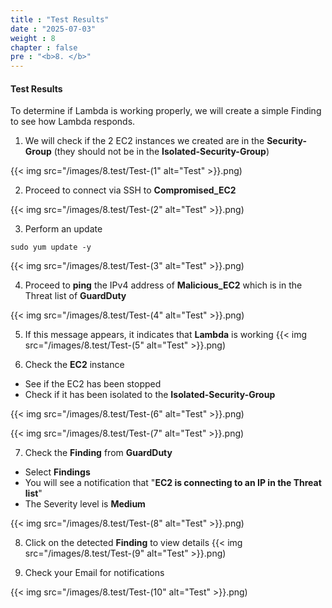 ```yaml
---
title : "Test Results"
date : "2025-07-03"
weight : 8
chapter : false
pre : "<b>8. </b>"
---
```

#### Test Results

To determine if Lambda is working properly, we will create a simple Finding to see how Lambda responds.

1. We will check if the 2 EC2 instances we created are in the **Security-Group** (they should not be in the **Isolated-Security-Group**)

{{< img src="/images/8.test/Test-(1" alt="Test" >}}.png)

2. Proceed to connect via SSH to **Compromised_EC2**

{{< img src="/images/8.test/Test-(2" alt="Test" >}}.png)

3. Perform an update
```
sudo yum update -y
```
{{< img src="/images/8.test/Test-(3" alt="Test" >}}.png)

4. Proceed to **ping** the IPv4 address of **Malicious_EC2** which is in the Threat list of **GuardDuty**

{{< img src="/images/8.test/Test-(4" alt="Test" >}}.png)

5. If this message appears, it indicates that **Lambda** is working
{{< img src="/images/8.test/Test-(5" alt="Test" >}}.png)

6. Check the **EC2** instance
- See if the EC2 has been stopped
- Check if it has been isolated to the **Isolated-Security-Group**

{{< img src="/images/8.test/Test-(6" alt="Test" >}}.png)

{{< img src="/images/8.test/Test-(7" alt="Test" >}}.png)

7. Check the **Finding** from **GuardDuty**
- Select **Findings**
- You will see a notification that "**EC2 is connecting to an IP in the Threat list**"
- The Severity level is **Medium**

{{< img src="/images/8.test/Test-(8" alt="Test" >}}.png)

8. Click on the detected **Finding** to view details
{{< img src="/images/8.test/Test-(9" alt="Test" >}}.png)

9. Check your Email for notifications

{{< img src="/images/8.test/Test-(10" alt="Test" >}}.png)
